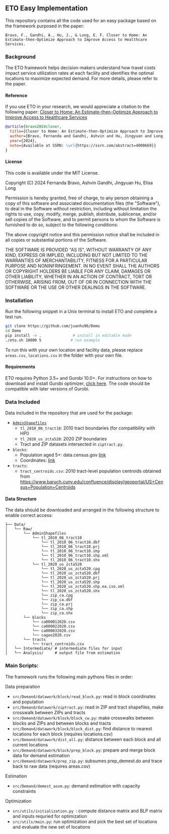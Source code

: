 ## ETO Easy Implementation

This repository contains all the code used for an easy package based on the framework purposed in the paper: 

`Bravo, F., Gandhi, A., Hu, J., & Long, E. F. Closer to Home: An Estimate-then-Optimize Approach to Improve Access to Healthcare Services.`


### Background
The ETO framework helps decision-makers understand how travel costs impact service utilization rates at each facility and identifies the optimal locations to maximize expected demand. For more details, please refer to the paper.


#### Reference
If you use ETO in your research, we would appreciate a citation to the following paper:
<a href="https://ssrn.com/abstract=4008669" target="_blank"> Closer to Home: An Estimate-then-Optimize Approach to Improve Access to Healthcare Services</a>

```bibtex
@article{bravo2024closer,
  title={Closer to Home: An Estimate-then-Optimize Approach to Improve Access to Healthcare Services},
  author={Bravo, Fernanda and Gandhi, Ashvin and Hu, Jingyuan and Long, Elisa F}
  year={2024},
  note={Available at SSRN: \url{https://ssrn.com/abstract=4008669}}
}
```


#### License
This code is available under the MIT License.

Copyright (C) 2024 Fernanda Bravo, Ashvin Gandhi, Jingyuan Hu, Elisa Long

Permission is hereby granted, free of charge, to any person obtaining a copy of this software and associated documentation files (the "Software"), to deal in the Software without restriction, including without limitation the rights to use, copy, modify, merge, publish, distribute, sublicense, and/or sell copies of the Software, and to permit persons to whom the Software is furnished to do so, subject to the following conditions:

The above copyright notice and this permission notice shall be included in all copies or substantial portions of the Software.

THE SOFTWARE IS PROVIDED "AS IS", WITHOUT WARRANTY OF ANY KIND, EXPRESS OR IMPLIED, INCLUDING BUT NOT LIMITED TO THE WARRANTIES OF MERCHANTABILITY, FITNESS FOR A PARTICULAR PURPOSE AND NONINFRINGEMENT. IN NO EVENT SHALL THE AUTHORS OR COPYRIGHT HOLDERS BE LIABLE FOR ANY CLAIM, DAMAGES OR OTHER LIABILITY, WHETHER IN AN ACTION OF CONTRACT, TORT OR OTHERWISE, ARISING FROM, OUT OF OR IN CONNECTION WITH THE SOFTWARE OR THE USE OR OTHER DEALINGS IN THE SOFTWARE.


### Installation
Run the following snippet in a Unix terminal to install ETO and complete a test run.
```bash
git clone https://github.com/juanhu96/Demo
cd Demo
pip install -e .              # install in editable mode
./eto.sh 10000 5             # run example
```
To run this with your own location and facility data, please replace `areas.csv`, `locations.csv` in the folder with your own file.


#### Requirements
ETO requires Python 3.5+ and Gurobi 10.0+. For instructions on how to download and install Gurobi optimizer, [click here](https://support.gurobi.com/hc/en-us/articles/4534161999889-How-do-I-install-Gurobi-Optimizer). The code should be compatible with later versions of Gurobi.


### Data Included
Data included in the repository that are used for the package:
 - [`AdminShapefiles`](https://www.census.gov/cgi-bin/geo/shapefiles/index.php)
   - `tl_2010_06_tract10`: 2010 tract boundaries (for compatibility with HPI)
   - `tl_2020_us_zcta520`: 2020 ZIP boundaries 
   - Tract and ZIP datasets intersected in `ziptract.py`.
 - `blocks`:
   - Population aged 5+: data.census.gov [link](https://data.census.gov/table?t=Resident+Population&g=040XX00US06$1000000&y=2020&tid=DECENNIALDHC2020.P1)
   - Coordinates: [link](https://www2.census.gov/programs-surveys/decennial/2020/data/01-Redistricting_File--PL_94-171/California/)
 - `tracts`:
   - `tract_centroids.csv`: 2010 tract-level population centroids obtained from https://www.baruch.cuny.edu/confluence/display/geoportal/US+Census+Population+Centroids

#### Data Structure
The data should be downloaded and arranged in the following structure to enable correct access:
```
├── Data/
│   └── Raw/
│       └── AdminShapefiles
│           └── tl_2010_06_tract10
│               └── tl_2010_06_tract10.dbf
│               └── tl_2010_06_tract10.prj
│               └── tl_2010_06_tract10.shp
│               └── tl_2010_06_tract10.shp.xml
│               └── tl_2010_06_tract10.shx
│           └── tl_2020_us_zcta520
│               └── tl_2020_us_zcta520.cpg
│               └── tl_2020_us_zcta520.dbf
│               └── tl_2020_us_zcta520.prj
│               └── tl_2020_us_zcta520.shp
│               └── tl_2020_us_zcta520.shp.ea.iso.xml
│               └── tl_2020_us_zcta520.shx
│               └── zip_ca.cpg
│               └── zip_ca.dbf
│               └── zip_ca.prj
│               └── zip_ca.shp
│               └── zip_ca.shx
│       └── blocks
│           └── ca000012020.csv
│           └── ca000022020.csv
│           └── ca000032020.csv
│           └── cageo2020.csv
│       └── tracts
│           └── tract_centroids.csv
│   └── Intermediate/ # intermediate files for input
│   └── Analysis/     # output file from estimation
```


### Main Scripts:
The framework runs the following main pythons files in order:

Data preparation
- `src/Demand/datawork/block/read_block.py`: read in block coordinates and population
- `src/Demand/datawork/ziptract.py`: read in ZIP and tract shapefiles, make crosswalk between ZIPs and tracts
- `src/Demand/datawork/block/block_cw.py`: make crosswalks between blocks and ZIPs and between blocks and tracts
- `src/Demand/datawork/block/block_dist.py`: find distance to nearest locations for each block (requires locations.csv)
- `src/Demand/datawork/dist_all.py`: distance between each block and all current locations
- `src/Demand/datawork/block/prep_block.py`: prepare and merge block data for demand estimation
- `src/Demand/datawork/prep_zip.py`: subsumes prep_demest.do and trace back to raw data (requires areas.csv)

Estimation
- `src/Demand/demest_assm.py`: demand estimation with capacity constraints

Optimization
- `src/utils/initialization.py `: compute distance matrix and BLP matrix and inputs requried for optimization
- `src/utils/main.py`: run optimization and pick the best set of locations and evaluate the new set of locations